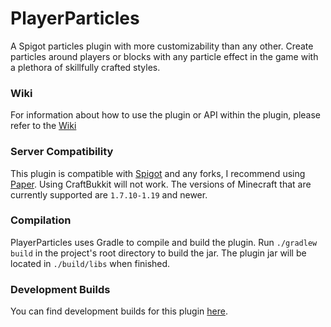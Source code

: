 # PlayerParticles

A Spigot particles plugin with more customizability than any other. Create particles around players 
or blocks with any particle effect in the game with a plethora of skillfully crafted styles.

### Wiki

For information about how to use the plugin or API within the plugin, please refer to the [Wiki](https://github.com/Rosewood-Development/PlayerParticles/wiki)

### Server Compatibility 
This plugin is compatible with [Spigot](https://www.spigotmc.org/) and any forks, I recommend using [Paper](https://papermc.io/). 
Using CraftBukkit will not work. 
The versions of Minecraft that are currently supported are `1.7.10-1.19` and newer.

### Compilation

PlayerParticles uses Gradle to compile and build the plugin. Run `./gradlew build` in the project's root directory to build the jar.
The plugin jar will be located in `./build/libs` when finished.

### Development Builds

You can find development builds for this plugin [here](https://ci.codemc.io/job/Esophose/job/PlayerParticles/).

